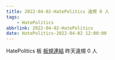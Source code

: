 ```yaml
---
title: 2022-04-02-HatePolitics 違規 0 人
tags:
    - HatePolitics
abbrlink: 2022-04-02-HatePolitics
date: HatePolitics-2022-04-02 12:00:00
---
```

HatePolitics 板 [板規連結](https://www.ptt.cc/bbs/HatePolitics/M.1617115262.A.D60.html)
昨天違規 0 人
